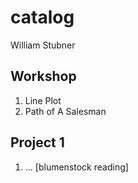 # catalog

William Stubner

## Workshop

1. Line Plot
2. Path of A Salesman

## Project 1

1. ...
[blumenstock reading] 
